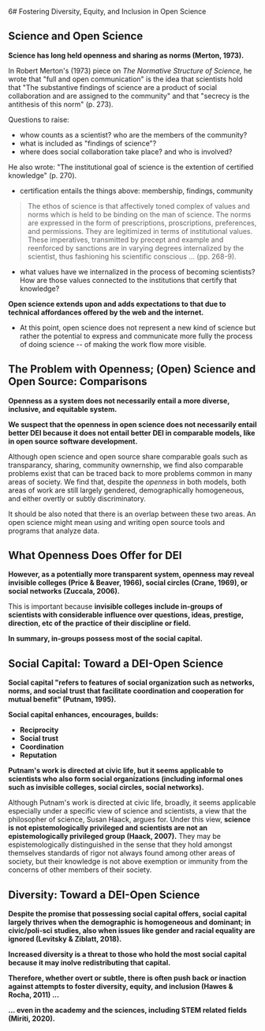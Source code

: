 6# Fostering Diversity, Equity, and Inclusion in Open Science

## Science and Open Science

**Science has long held openness and sharing as norms (Merton, 1973).**

In Robert Merton's (1973) piece on *The Normative Structure of Science,* he wrote that "full and open communication" is the idea that scientists hold that "The substantive findings of science are a product of social collaboration and are assigned to the community" and that "secrecy is the antithesis of this norm" (p. 273).

Questions to raise:

- whow counts as a scientist? who are the members of the community?
- what is included as "findings of science"?
- where does social collaboration take place? and who is involved?

He also wrote: "The institutional goal of science is the extention of certified knowledge" (p. 270).

- certification entails the things above: membership, findings, community

> The ethos of science is that affectively toned complex of values and norms which is held to be binding on the man of science. The norms are expressed in the form of prescriptions, proscriptions, preferences, and permissions. They are legitimized in terms of institutional values. These imperatives, transmitted by precept and example and reenforced by sanctions are in varying degrees internalized by the scientist, thus fashioning his scientific conscious ... (pp. 268-9).

- what values have we internalized in the process of becoming scientists? How are those values connected to the institutions that certify that knowledge?

**Open science extends upon and adds expectations to that due to technical affordances offered by the web and the internet.**

- At this point, open science does not represent a new kind of science but rather the potential to express and communicate more fully the process of doing science -- of making the work flow more visible.

## The Problem with Openness; (Open) Science and Open Source: Comparisons

**Openness as a system does not necessarily entail a more diverse, inclusive, and equitable system.**

**We suspect that the openness in open science does not necessarily entail better DEI because it does not entail better DEI in comparable models, like in open source software development.**

Although open science and open source share comparable goals such as transparancy, sharing, community ownernship, we find also comparable problems exist that can be traced back to more problems common in many areas of society. We find that, despite the *openness* in both models, both areas of work are still largely gendered, demographically homogeneous, and either overtly or subtly discriminatory.

It should be also noted that there is an overlap between these two areas. An open science might mean using and writing open source tools and programs that analyze data. 

## What Openness Does Offer for DEI

**However, as a potentially more transparent system, openness may reveal invisible colleges (Price & Beaver, 1966), social circles (Crane, 1969), or social networks (Zuccala, 2006).**

This is important because **invisible colleges include in-groups of scientists with considerable influence over questions, ideas, prestige, direction, etc of the practice of their discipline or field.**

**In summary, in-groups possess most of the social capital.** 

## Social Capital: Toward a DEI-Open Science

**Social capital "refers to features of social organization such as networks, norms, and social trust that facilitate coordination and cooperation for mutual benefit" (Putnam, 1995).**

**Social capital enhances, encourages, builds:**

- **Reciprocity**
- **Social trust**
- **Coordination**
- **Reputation**

**Putnam's work is directed at civic life, but it seems applicable to scientists who also form social organizations (including informal ones such as invisible colleges, social circles, social networks).**

Although Putnam's work is directed at civic life, broadly, it seems applicable especially under a specific view of science and scientists, a view that the philosopher of science, Susan Haack, argues for. Under this view, **science is not epistemologically privileged and scientists are not an epistemologically privileged group (Haack, 2007).** They may be espistemologically distinguished in the sense that they hold amongst themselves standards of rigor not always found among other areas of society, but their knowledge is not above exemption or immunity from the concerns of other members of their society.

## Diversity: Toward a DEI-Open Science

**Despite the promise that possessing social capital offers, social capital largely thrives when the demographic is homogeneous and dominant; in civic/poli-sci studies, also when issues like gender and racial equality are ignored (Levitsky & Ziblatt, 2018).**

**Increased diversity is a threat to those who hold the most social capital because it may inolve redistributing that capital.**

**Therefore, whether overt or subtle, there is often push back or inaction against attempts to foster diversity, equity, and inclusion (Hawes & Rocha, 2011) ...**

**... even in the academy and the sciences, including STEM related fields (Miriti, 2020).**
